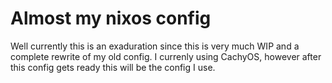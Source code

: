 # Almost my nixos config

Well currently this is an exaduration since this is very much WIP and a complete rewrite of my old config. I currenly using CachyOS, however after this config gets ready this will be the config I use.
